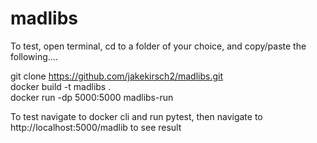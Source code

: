 # madlibs

To test, open terminal, cd to a folder of your choice, and copy/paste the following....

git clone https://github.com/jakekirsch2/madlibs.git  
docker build -t madlibs .  
docker run -dp 5000:5000 madlibs-run  


To test navigate to docker cli and run pytest, then navigate to http://localhost:5000/madlib to see result
